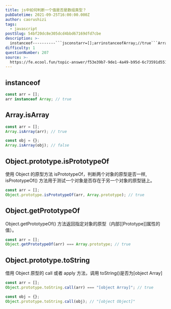 ```yaml
---
title: js中如何判断一个值是否是数组类型？
pubDatetime: 2021-09-25T16:00:00.000Z
author: caorushizi
tags:
  - javascript
postSlug: 54bf20dc8e305dcd4bbd67169dfd7cbe
description: >-
  instanceof----------```jsconstarr=[];arrinstanceofArray;//true```Array.isArray-------------```jscons
difficulty: 1
questionNumber: 207
source: >-
  https://fe.ecool.fun/topic-answer/f53e39b7-9de1-4a49-b95d-6c73591d5512?orderBy=updateTime&order=desc&tagId=10
---
```


## instanceof

```js
const arr = [];
arr instanceof Array; // true
```

## Array.isArray

```js
const arr = [];
Array.isArray(arr); // true

const obj = {};
Array.isArray(obj); // false
```

## Object.prototype.isPrototypeOf

使用 Object 的原型方法 isPrototypeOf，判断两个对象的原型是否一样, isPrototypeOf() 方法用于测试一个对象是否存在于另一个对象的原型链上。

```js
const arr = [];
Object.prototype.isPrototypeOf(arr, Array.prototype); // true
```

## Object.getPrototypeOf

Object.getPrototypeOf() 方法返回指定对象的原型（内部\[\[Prototype\]\]属性的值）。

```js
const arr = [];
Object.getPrototypeOf(arr) === Array.prototype; // true
```

## Object.prototype.toString

借用 Object 原型的 call 或者 apply 方法，调用 toString()是否为\[object Array\]

```js
const arr = [];
Object.prototype.toString.call(arr) === "[object Array]"; // true

const obj = {};
Object.prototype.toString.call(obj); // "[object Object]"
```
